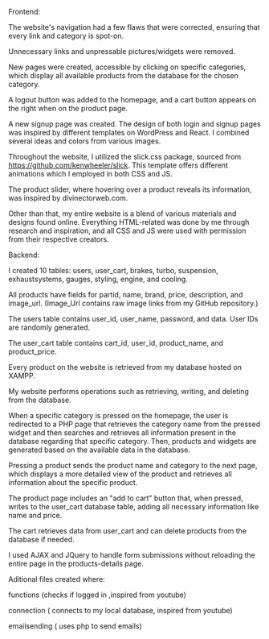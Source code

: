 Frontend:

The website's navigation had a few flaws that were corrected, ensuring that every link and category is spot-on.

Unnecessary links and unpressable pictures/widgets were removed.

New pages were created, accessible by clicking on specific categories, which display all available products from the database for the chosen category.

A logout button was added to the homepage, and a cart button appears on the right when on the product page.

A new signup page was created. The design of both login and signup pages was inspired by different templates on WordPress and React. I combined several ideas and colors from various images.

Throughout the website, I utilized the slick.css package, sourced from https://github.com/kenwheeler/slick. This template offers different animations which I employed in both CSS and JS.

The product slider, where hovering over a product reveals its information, was inspired by divinectorweb.com.

Other than that, my entire website is a blend of various materials and designs found online. Everything HTML-related was done by me through research and inspiration, and all CSS and JS were used with permission from their respective creators.

Backend:

I created 10 tables: users, user_cart, brakes, turbo, suspension, exhaustsystems, gauges, styling, engine, and cooling.

All products have fields for partid, name, brand, price, description, and image_url. (Image_Url contains raw image links from my GitHub repository.)

The users table contains user_id, user_name, password, and data. User IDs are randomly generated.

The user_cart table contains cart_id, user_id, product_name, and product_price.

Every product on the website is retrieved from my database hosted on XAMPP.

My website performs operations such as retrieving, writing, and deleting from the database.

When a specific category is pressed on the homepage, the user is redirected to a PHP page that retrieves the category name from the pressed widget and then searches and retrieves all information present in the database regarding that specific category. Then, products and widgets are generated based on the available data in the database.

Pressing a product sends the product name and category to the next page, which displays a more detailed view of the product and retrieves all information about the specific product.

The product page includes an "add to cart" button that, when pressed, writes to the user_cart database table, adding all necessary information like name and price.

The cart retrieves data from user_cart and can delete products from the database if needed.

I used AJAX and JQuery to  handle form submissions without reloading the entire page in the products-details page.

Aditional files created where: 

functions (checks if logged in ,inspired from youtube)

connection ( connects to my local database, inspired from youtube)

emailsending ( uses php to send emails)
